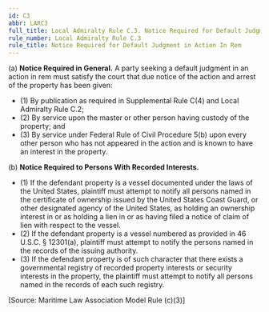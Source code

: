 ```yaml
---
id: C3
abbr: LARC3
full_title: Local Admiralty Rule C.3. Notice Required for Default Judgment in Action In Rem
rule_number: Local Admiralty Rule C.3
rule_title: Notice Required for Default Judgment in Action In Rem
---
```


(a) __Notice Required in General.__ A party seeking a default judgment in an action in rem
must satisfy the court that due notice of the action and arrest of the property has been given:

  * (1) By publication as required in Supplemental Rule C(4) and Local Admiralty Rule C.2;
  * (2) By service upon the master or other person having custody of the property; and
  * (3) By service under Federal Rule of Civil Procedure 5(b) upon every other person who has not appeared in the action and is known to have an interest in the property.

(b) __Notice Required to Persons With Recorded Interests.__

  * (1) If the defendant property is a vessel documented under the laws of the United
States, plaintiff must attempt to notify all persons named in the certificate of ownership
issued by the United States Coast Guard, or other designated agency of the United States, as
holding an ownership interest in or as holding a lien in or as having filed a notice of claim of
lien with respect to the vessel.
  * (2) If the defendant property is a vessel numbered as provided in 46 U.S.C.
§ 12301(a), plaintiff must attempt to notify the persons named in the records of the issuing
authority.
  * (3) If the defendant property is of such character that there exists a governmental
registry of recorded property interests or security interests in the property, the plaintiff must
attempt to notify all persons named in the records of each such registry.

[Source: Maritime Law Association Model Rule (c)(3)]